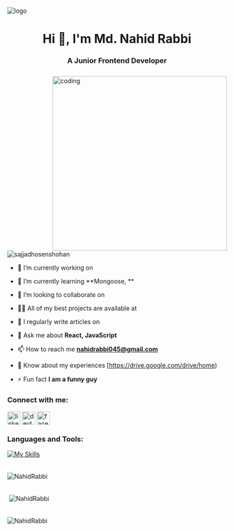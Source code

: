 ![logo](https://media.licdn.com/dms/image/v2/D4E16AQFlys_-I2sieg/profile-displaybackgroundimage-shrink_350_1400/profile-displaybackgroundimage-shrink_350_1400/0/1706833839167?e=1737590400&v=beta&t=yM4Tu-G9zgZB6txeLXXuymUCG79rdoYfxxM73RxDjhQ)
<h1 align="center">Hi 👋, I'm Md. Nahid Rabbi</h1>
<h3 align="center">A Junior Frontend Developer</h3>

<img align='right' alt='coding' width="400" style="margin-top: 10px;" src="https://img.freepik.com/free-vector/hand-drawn-web-developers_23-2148819604.jpg">

<p align="left"> <img src="https://komarev.com/ghpvc/?username=sajjadhosenshohan&label=Profile%20views&color=0e75b6&style=flat" alt="sajjadhosenshohan" /> </p>

- 🔭 I’m currently working on 

- 🌱 I’m currently learning **Mongoose, **

- 👯 I’m looking to collaborate on 

- 👨‍💻 All of my best projects are available at 
- 📝 I regularly write articles on 
- 💬 Ask me about **React, JavaScript**

- 📫 How to reach me **nahidrabbi045@gmail.com**

- 📄 Know about my experiences [https://drive.google.com/drive/home)

- ⚡ Fun fact **I am a funny guy**


<h3 align="left">Connect with me:</h3>
<p align="left">
  <a href="https://www.linkedin.com/in/nahid-rabbi-770a282b0/" target="blank"><img align="center" src="https://skillicons.dev/icons?i=linkedin" alt="linkedin" height="30" width="30" /></a>
  <a href="https://github.com/NahidRabbi" target="blank"><img align="center" src="https://skillicons.dev/icons?i=devto" alt="devto" height="30" width="30" /></a>
  <a href="https://www.facebook.com/profile.php?id=100009753165965&mibextid=ZbWKwL" target="blank"><img align="center" src="https://skillicons.dev/icons?i=facebook" alt="facebook" height="30" width="30" /></a>

</p>


<h3 align="left">Languages and Tools:</h3>

[![My Skills](https://skillicons.dev/icons?i=html,css,tailwind,git,github,js,react,vite,nodejs,express,mongodb,netlify,vercel,firebase,figma&perline=4)](https://skillicons.dev)



<p><img align="center" src="https://github-readme-stats.vercel.app/api/top-langs?username=NahidRabbi
&show_icons=true&locale=en&layout=compact" alt="NahidRabbi" style="margin-top: 20px;" /></p> 

<p>&nbsp;<img align="center" src="https://github-readme-stats.vercel.app/api?username=NahidRabbi&show_icons=true&locale=en" alt="NahidRabbi" style="margin-top: 20px;" /></p>

<p><img align="center" src="https://github-readme-streak-stats.herokuapp.com/?user=NahidRabbi&" alt="NahidRabbi" style="margin-top: 20px;" /></p>
